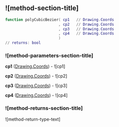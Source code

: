 ## ![method-section-title]


```lua
function polyCubicBezier( cp1   // Drawing.Coords
                        , cp2   // Drawing.Coords
                        , cp3   // Drawing.Coords
                        , cp4   // Drawing.Coords
                        )
// returns: bool
```


### ![method-parameters-section-title]

**cp1** ([Drawing.Coords](../../Drawing/Coords.md)) - ![cp1]

**cp2** ([Drawing.Coords](../../Drawing/Coords.md)) - ![cp2]

**cp3** ([Drawing.Coords](../../Drawing/Coords.md)) - ![cp3]

**cp4** ([Drawing.Coords](../../Drawing/Coords.md)) - ![cp4]

### ![method-returns-section-title]

![method-return-type-text]

